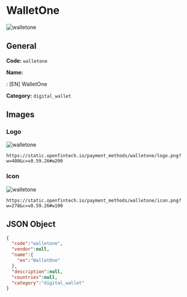 
# WalletOne 
![walletone](https://static.openfintech.io/payment_methods/walletone/logo.png?w=400&c=v0.59.26#w200)  

## General 
**Code:** `walletone` 
 
**Name:** 
 
:	[EN] WalletOne 
 
**Category:** `digital_wallet` 
 

## Images 

### Logo 
![walletone](https://static.openfintech.io/payment_methods/walletone/logo.png?w=400&c=v0.59.26#w200)  

```
https://static.openfintech.io/payment_methods/walletone/logo.png?w=400&c=v0.59.26#w200
```  

### Icon 
![walletone](https://static.openfintech.io/payment_methods/walletone/icon.png?w=278&c=v0.59.26#w100)  

```
https://static.openfintech.io/payment_methods/walletone/icon.png?w=278&c=v0.59.26#w100
```  

## JSON Object 

```json
{
  "code":"walletone",
  "vendor":null,
  "name":{
    "en":"WalletOne"
  },
  "description":null,
  "countries":null,
  "category":"digital_wallet"
}
```  
